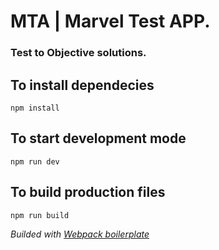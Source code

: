 # MTA | Marvel Test APP.

### Test to Objective solutions.

## To install dependecies
```npm install```

## To start development mode
```npm run dev```

## To build production files
```npm run build```


*Builded with [Webpack boilerplate](https://github.com/cvgellhorn/webpack-boilerplate)*
